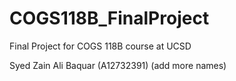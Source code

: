 # COGS118B_FinalProject
Final Project for COGS 118B course at UCSD

Syed Zain Ali Baquar (A12732391)
(add more names)
